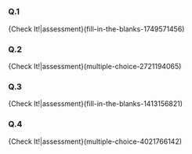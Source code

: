 ##

### Q.1
{Check It!|assessment}(fill-in-the-blanks-1749571456)


### Q.2
{Check It!|assessment}(multiple-choice-2721194065)


### Q.3
{Check It!|assessment}(fill-in-the-blanks-1413156821)


### Q.4
{Check It!|assessment}(multiple-choice-4021766142)

